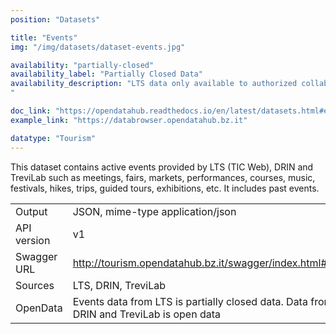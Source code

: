 ```yaml
---
position: "Datasets"

title: "Events"
img: "/img/datasets/dataset-events.jpg"

availability: "partially-closed"
availability_label: "Partially Closed Data"
availability_description: "LTS data only available to authorized collaborators (contact help@opendatahub.com if you are interested in this data)
"

doc_link: "https://opendatahub.readthedocs.io/en/latest/datasets.html#event-dataset"
example_link: "https://databrowser.opendatahub.bz.it"

datatype: "Tourism"
---
```


This dataset contains active events provided by LTS (TIC Web), DRIN and TreviLab such as meetings, fairs, markets, performances, courses, music, festivals, hikes, trips, guided tours, exhibitions, etc. It includes past events.

|             |                                                                                        |
| :---------- | -------------------------------------------------------------------------------------- |
| Output      | JSON, mime-type application/json                                                       |
| API version | v1                                                                                     |
| Swagger URL | http://tourism.opendatahub.bz.it/swagger/index.html#/Event                             |
| Sources     | LTS, DRIN, TreviLab                                                                   |
| OpenData    | Events data from LTS is partially closed data. Data from DRIN and TreviLab is open data|
